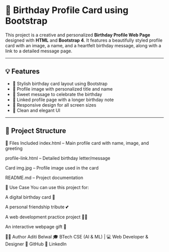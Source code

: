 # 🎂 Birthday Profile Card using Bootstrap

This project is a creative and personalized **Birthday Profile Web Page** designed with **HTML** and **Bootstrap 4**. It features a beautifully styled profile card with an image, a name, and a heartfelt birthday message, along with a link to a detailed message page.

---

## 💡 Features

- 🎨 Stylish birthday card layout using Bootstrap
- 📸 Profile image with personalized title and name
- 💬 Sweet message to celebrate the birthday
- 🔗 Linked profile page with a longer birthday note
- 📱 Responsive design for all screen sizes
- 🌸 Clean and elegant UI

---

## 📁 Project Structure


📁 Files Included
index.html – Main profile card with name, image, and greeting

profile-link.html – Detailed birthday letter/message

Card img.jpg – Profile image used in the card

README.md – Project documentation

📌 Use Case
You can use this project for:

A digital birthday card 🎁

A personal friendship tribute 💕

A web development practice project 🧑‍💻

An interactive webpage gift 🎊

🙋‍♀️ Author
Aditi Belwal
🎓 BTech CSE (AI & ML) | 💻 Web Developer & Designer
🔗 GitHub
🔗 LinkedIn


